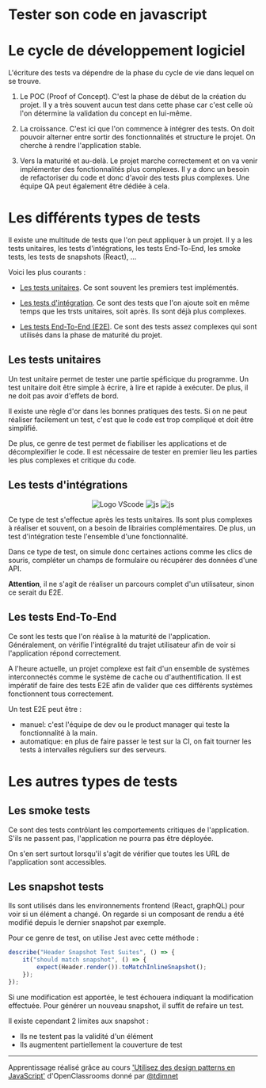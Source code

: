 # Tester son code en javascript

# Le cycle de développement logiciel

L'écriture des tests va dépendre de la phase du cycle de vie dans lequel on se trouve.

1. Le POC (Proof of Concept). C'est la phase de début de la création du projet. Il y a très souvent aucun test dans cette phase car c'est celle où l'on détermine la validation du concept en lui-même.

2. La croissance. C'est ici que l'on commence à intégrer des tests. On doit pouvoir alterner entre sortir des fonctionnalités et structure le projet. On cherche à rendre l'application stable.

3. Vers la maturité et au-delà. Le projet marche correctement et on va venir implémenter des fonctionnalités plus complexes. Il y a donc un besoin de refactoriser du code et donc d'avoir des tests plus complexes. Une équipe QA peut également être dédiée à cela.

# Les différents types de tests

Il existe une multitude de tests que l'on peut appliquer à un projet. Il y a les tests unitaires, les tests d'intégrations, les tests End-To-End, les smoke tests, les tests de snapshots (React), ...

Voici les plus courants :

-   [Les tests unitaires](https://github.com/CalcagnoLoic/learning-code-testing/tree/master#les-tests-unitaires). Ce sont souvent les premiers test implémentés.

-   [Les tests d'intégration](https://github.com/CalcagnoLoic/learning-code-testing/tree/master#les-tests-dint%C3%A9grations). Ce sont des tests que l'on ajoute soit en même temps que les trsts unitaires, soit après. Ils sont déjà plus complexes.

-   [Les tests End-To-End (E2E)](https://github.com/CalcagnoLoic/learning-code-testing/tree/master#les-tests-end-to-end). Ce sont des tests assez complexes qui sont utilisés dans la phase de maturité du projet.

## Les tests unitaires

Un test unitaire permet de tester une partie spéficique du programme. Un test unitaire doit être simple à écrire, à lire et rapide à exécuter. De plus, il ne doit pas avoir d'effets de bord.

Il existe une règle d'or dans les bonnes pratiques des tests. Si on ne peut réaliser facilement un test, c'est que le code est trop compliqué et doit être simplifié.

De plus, ce genre de test permet de fiabiliser les applications et de décomplexifier le code. Il est nécessaire de tester en premier lieu les parties les plus complexes et critique du code.

## Les tests d'intégrations

<p align="center">
    <img src="https://img.shields.io/badge/Visual_Studio_Code-0078D4?style=for-the-badge&logo=visual%20studio%20code&logoColor=white" alt="Logo VScode">
    <img src="https://img.shields.io/badge/JavaScript-F7DF1E?style=for-the-badge&logo=javascript&logoColor=black" alt="js">
    <img src="https://img.shields.io/badge/OpenClassroom-8A2BE2?style=for-the-badge&logoColor=white" alt="js">
</p>

Ce type de test s'effectue après les tests unitaires. Ils sont plus complexes à réaliser et souvent, on a besoin de librairies complémentaires. De plus, un test d'intégration teste l'ensemble d'une fonctionnalité.

Dans ce type de test, on simule donc certaines actions comme les clics de souris, compléter un champs de formulaire ou récupérer des données d'une API.

**Attention**, il ne s'agit de réaliser un parcours complet d'un utilisateur, sinon ce serait du E2E.

## Les tests End-To-End

Ce sont les tests que l'on réalise à la maturité de l'application. Généralement, on vérifie l'intégralité du trajet utilisateur afin de voir si l'application répond correctement.

A l'heure actuelle, un projet complexe est fait d'un ensemble de systèmes interconnectés comme le système de cache ou d'authentification. Il est impératif de faire des tests E2E afin de valider que ces différents systèmes fonctionnent tous correctement.

Un test E2E peut être :

-   manuel: c'est l'équipe de dev ou le product manager qui teste la fonctionnalité à la main.
-   automatique: en plus de faire passer le test sur la CI, on fait tourner les tests à intervalles réguliers sur des serveurs.

# Les autres types de tests

## Les smoke tests

Ce sont des tests contrôlant les comportements critiques de l'application. S'ils ne passent pas, l'application ne pourra pas être déployée.

On s'en sert surtout lorsqu'il s'agit de vérifier que toutes les URL de l'application sont accessibles.

## Les snapshot tests

Ils sont utilisés dans les environnements frontend (React, graphQL) pour voir si un élément a changé. On regarde si un composant de rendu a été modifié depuis le dernier snapshot par exemple.

Pour ce genre de test, on utilise Jest avec cette méthode :

```js
describe("Header Snapshot Test Suites", () => {
    it("should match snapshot", () => {
        expect(Header.render()).toMatchInlineSnapshot();
    });
});
```

Si une modification est apportée, le test échouera indiquant la modification effectuée. Pour générer un nouveau snapshot, il suffit de refaire un test.

Il existe cependant 2 limites aux snapshot : 

- Ils ne testent pas la validité d'un élément
- Ils augmentent partiellement la couverture de test

---------------------------------------------------------------------------------
Apprentissage réalisé grâce au cours ['Utilisez des design patterns en JavaScript'](https://openclassrooms.com/fr/courses/7159306-testez-vos-applications-front-end-avec-javascript) d'OpenClassrooms donné par [@tdimnet](https://github.com/tdimnet/)